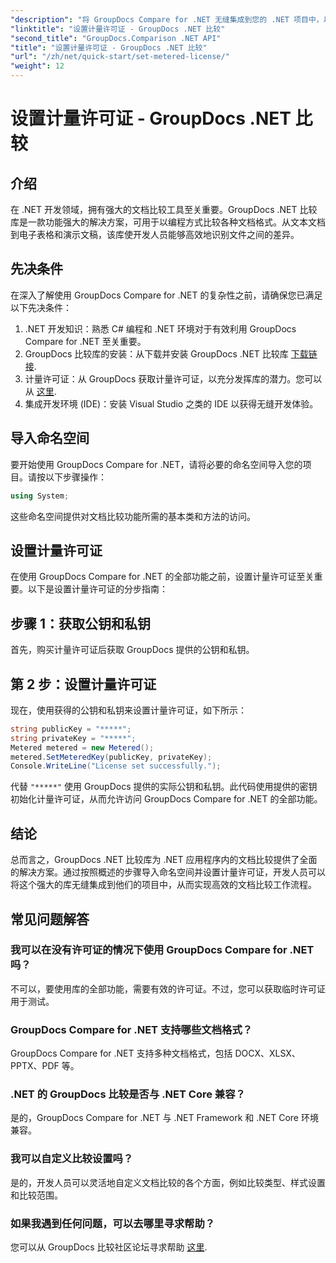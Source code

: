 ```yaml
---
"description": "将 GroupDocs Compare for .NET 无缝集成到您的 .NET 项目中，以实现高效的文档比较工作流程。"
"linktitle": "设置计量许可证 - GroupDocs .NET 比较"
"second_title": "GroupDocs.Comparison .NET API"
"title": "设置计量许可证 - GroupDocs .NET 比较"
"url": "/zh/net/quick-start/set-metered-license/"
"weight": 12
---
```


# 设置计量许可证 - GroupDocs .NET 比较

## 介绍
在 .NET 开发领域，拥有强大的文档比较工具至关重要。GroupDocs .NET 比较库是一款功能强大的解决方案，可用于以编程方式比较各种文档格式。从文本文档到电子表格和演示文稿，该库使开发人员能够高效地识别文件之间的差异。
## 先决条件
在深入了解使用 GroupDocs Compare for .NET 的复杂性之前，请确保您已满足以下先决条件：
1. .NET 开发知识：熟悉 C# 编程和 .NET 环境对于有效利用 GroupDocs Compare for .NET 至关重要。
2. GroupDocs 比较库的安装：从下载并安装 GroupDocs .NET 比较库 [下载链接](https://releases。groupdocs.com/comparison/net/).
3. 计量许可证：从 GroupDocs 获取计量许可证，以充分发挥库的潜力。您可以从 [这里](https://purchase。groupdocs.com/temporary-license/).
4. 集成开发环境 (IDE)：安装 Visual Studio 之类的 IDE 以获得无缝开发体验。

## 导入命名空间
要开始使用 GroupDocs Compare for .NET，请将必要的命名空间导入您的项目。请按以下步骤操作：

```csharp
using System;
```
这些命名空间提供对文档比较功能所需的基本类和方法的访问。
## 设置计量许可证
在使用 GroupDocs Compare for .NET 的全部功能之前，设置计量许可证至关重要。以下是设置计量许可证的分步指南：
## 步骤 1：获取公钥和私钥
首先，购买计量许可证后获取 GroupDocs 提供的公钥和私钥。
## 第 2 步：设置计量许可证
现在，使用获得的公钥和私钥来设置计量许可证，如下所示：
```csharp
string publicKey = "*****";
string privateKey = "*****";
Metered metered = new Metered();
metered.SetMeteredKey(publicKey, privateKey);
Console.WriteLine("License set successfully.");
```
代替 `"*****"` 使用 GroupDocs 提供的实际公钥和私钥。此代码使用提供的密钥初始化计量许可证，从而允许访问 GroupDocs Compare for .NET 的全部功能。

## 结论
总而言之，GroupDocs .NET 比较库为 .NET 应用程序内的文档比较提供了全面的解决方案。通过按照概述的步骤导入命名空间并设置计量许可证，开发人员可以将这个强大的库无缝集成到他们的项目中，从而实现高效的文档比较工作流程。
## 常见问题解答
### 我可以在没有许可证的情况下使用 GroupDocs Compare for .NET 吗？
不可以，要使用库的全部功能，需要有效的许可证。不过，您可以获取临时许可证用于测试。
### GroupDocs Compare for .NET 支持哪些文档格式？
GroupDocs Compare for .NET 支持多种文档格式，包括 DOCX、XLSX、PPTX、PDF 等。
### .NET 的 GroupDocs 比较是否与 .NET Core 兼容？
是的，GroupDocs Compare for .NET 与 .NET Framework 和 .NET Core 环境兼容。
### 我可以自定义比较设置吗？
是的，开发人员可以灵活地自定义文档比较的各个方面，例如比较类型、样式设置和比较范围。
### 如果我遇到任何问题，可以去哪里寻求帮助？
您可以从 GroupDocs 比较社区论坛寻求帮助 [这里](https://forum。groupdocs.com/c/comparison/12).